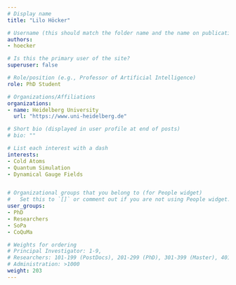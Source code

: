 ```yaml
---
# Display name
title: "Lilo Höcker"

# Username (this should match the folder name and the name on publications)
authors:
- hoecker

# Is this the primary user of the site?
superuser: false

# Role/position (e.g., Professor of Artificial Intelligence)
role: PhD Student

# Organizations/Affiliations
organizations:
- name: Heidelberg University
  url: "https://www.uni-heidelberg.de"

# Short bio (displayed in user profile at end of posts)
# bio: ""

# List each interest with a dash
interests:
- Cold Atoms
- Quantum Simulation
- Dynamical Gauge Fields


# Organizational groups that you belong to (for People widget)
#   Set this to `[]` or comment out if you are not using People widget.
user_groups:
- PhD
- Researchers
- SoPa
- CoQuMa

# Weights for ordering
# Principal Investigator: 1-9,
# Researchers: 101-199 (PostDocs), 201-299 (PhD), 301-399 (Master), 401-499 (Bachelor)
# Administration: >1000
weight: 203
---
```

